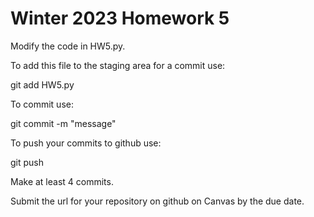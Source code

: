# Winter 2023 Homework 5

Modify the code in HW5.py.

To add this file to the staging area for a commit use:

git add HW5.py

To commit use:

git commit -m "message"

To push your commits to github use:

git push

Make at least 4 commits.

Submit the url for your repository on github on Canvas by the due date.
